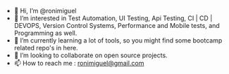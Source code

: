 - 👋 Hi, I’m @ronimiguel
- 👀 I’m interested in Test Automation, UI Testing, Api Testing, CI | CD | DEVOPS, Version Control Systems, Performance and Mobile tests, and Programming as well.
- 🌱 I’m currently learning a lot of tools, so you might find some bootcamp related repo's in here. 
- 💞️ I’m looking to collaborate on open source projects.
- 📫 How to reach me : ronimiguel@gmail.com

<!---
ronimiguel/ronimiguel is a ✨ special ✨ repository because its `README.md` (this file) appears on your GitHub profile.
You can click the Preview link to take a look at your changes.
--->
